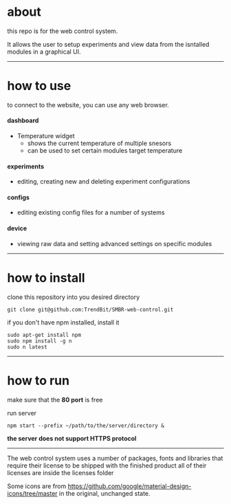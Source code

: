 # about
this repo is for the web control system.

It allows the user to setup experiments and view data from the isntalled modules in a graphical UI.
___
# how to use
to connect to the website, you can use any web browser.
#### dashboard
- Temperature widget
	- shows the current temperature of multiple snesors
	- can be used to set certain modules target temperature

#### experiments
- editing, creating new and deleting experiment configurations

#### configs
- editing existing config files for a number of systems

#### device
- viewing raw data and setting advanced settings on specific modules
___
# how to install
clone this repository into you desired directory
```
git clone git@github.com:TrendBit/SMBR-web-control.git
```

if you don't have npm installed, install it
```
sudo apt-get install npm
sudo npm install -g n
sudo n latest
```
___

# how to run
make sure that the **80 port** is free

run server 
```
npm start --prefix ~/path/to/the/server/directory &
```
__the server does not support HTTPS protocol__
___

The web control system uses a number of packages, fonts and libraries that require their license to be shipped with the finished product
all of their licenses are inside the licenses folder

Some icons are from https://github.com/google/material-design-icons/tree/master in the original, unchanged state.
